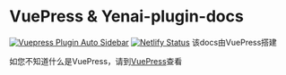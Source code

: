 # VuePress & Yenai-plugin-docs
[![Vuepress Plugin Auto Sidebar](https://github.com/yeyang52/yenai-plugin/actions/workflows/deploy-docs.yml/badge.svg)](https://github.com/yeyang52/yenai-plugin/actions/workflows/deploy-docs.yml)
[![Netlify Status](https://api.netlify.com/api/v1/badges/fbae5073-1b4c-4c62-a818-6cc8e100d336/deploy-status)](https://app.netlify.com/sites/yenai-plugin/deploys)
该docs由VuePress搭建

如您不知道什么是VuePress，请到[VuePress](https://v2.vuepress.vuejs.org/zh/)查看